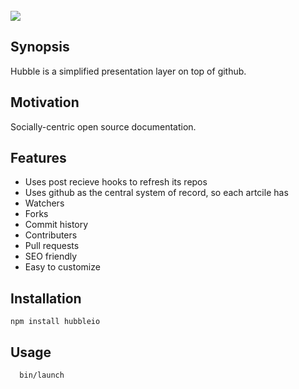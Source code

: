 <br/>
<img src="https://github.com/hij1nx/hubble.io/raw/master/logo.png">

## Synopsis
Hubble is a simplified presentation layer on top of github.

## Motivation
Socially-centric open source documentation.

## Features

 - Uses post recieve hooks to refresh its repos
 - Uses github as the central system of record, so each artcile has
  - Watchers
  - Forks
  - Commit history
  - Contributers
  - Pull requests
 - SEO friendly
 - Easy to customize


## Installation
`npm install hubbleio`

## Usage

```bash
  bin/launch
```
